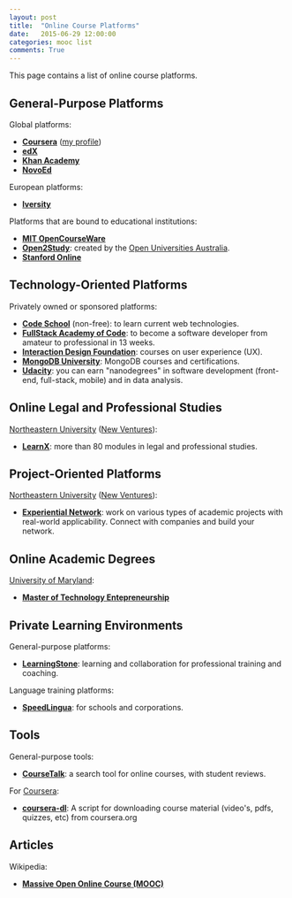 ```yaml
---
layout: post
title:  "Online Course Platforms"
date:   2015-06-29 12:00:00
categories: mooc list
comments: True
---
```

This page contains a list of online course platforms.

## General-Purpose Platforms

Global platforms:

* __[Coursera](https://www.coursera.org/)__ ([my profile](https://www.coursera.org/user/i/f5e8e3cd9d924091ce4ac49205106740))
* __[edX](https://www.edx.org/)__
* __[Khan Academy](https://www.khanacademy.org/)__
* __[NovoEd](https://novoed.com/)__

European platforms:

* __[Iversity](https://iversity.org/)__

Platforms that are bound to educational institutions:

* __[MIT OpenCourseWare](http://ocw.mit.edu/index.htm)__
* __[Open2Study](https://www.open2study.com/)__: created by the [Open Universities Australia](https://www.open.edu.au/).
* __[Stanford Online](http://online.stanford.edu/)__

## Technology-Oriented Platforms

Privately owned or sponsored platforms:

* __[Code School](https://www.codeschool.com/)__ (non-free): to learn current web technologies.
* __[FullStack Academy of Code](http://www.fullstackacademy.com/)__: to become a software developer from amateur to professional in 13 weeks.
* __[Interaction Design Foundation](https://www.interaction-design.org/courses/)__: courses on user experience (UX).
* __[MongoDB University](https://university.mongodb.com/)__: MongoDB courses and certifications.
* __[Udacity](https://www.udacity.com)__: you can earn "nanodegrees" in software development (front-end, full-stack, mobile) and in data analysis.

## Online Legal and Professional Studies

[Northeastern University](http://www.northeastern.edu/) ([New Ventures](http://www.northeastern.edu/newventures/)):

* __[LearnX](http://www.learnx.co/)__: more than 80 modules in legal and professional studies.

## Project-Oriented Platforms

[Northeastern University](http://www.northeastern.edu/) ([New Ventures](http://www.northeastern.edu/newventures/)):

* __[Experiential Network](http://experientialnetwork.org/)__: work on various types of academic projects with real-world applicability. Connect with companies and build your network.

## Online Academic Degrees

[University of Maryland](http://www.umd.edu/):

* __[Master of Technology Entepreneurship](http://mte.umd.edu/)__

## Private Learning Environments

General-purpose platforms:

* __[LearningStone](https://www.learningstone.com/)__: learning and collaboration for professional training and coaching.

Language training platforms:

* __[SpeedLingua](http://home.speedlingua.com/en/)__: for schools and corporations.

## Tools

General-purpose tools:

* __[CourseTalk](https://www.coursetalk.com/)__: a search tool for online courses, with student reviews.

For [Coursera](https://www.coursera.org/):

* __[coursera-dl](https://github.com/dgorissen/coursera-dl)__: A script for downloading course material (video's, pdfs, quizzes, etc) from coursera.org

## Articles

Wikipedia:

* __[Massive Open Online Course (MOOC)](https://en.wikipedia.org/wiki/Massive_open_online_course)__
